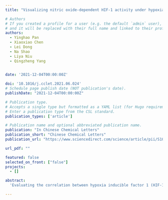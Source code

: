 ```yaml
---
title: "Visualizing nitric oxide-dependent HIF-1 activity under hypoxia with a lipid droplet-targeting fluorescent probe"

# Authors
# If you created a profile for a user (e.g. the default `admin` user), write the username (folder name) here
# and it will be replaced with their full name and linked to their profile.
authors:
  - Yinghao Pan
  - Xiaoxiao Chen
  - Lei Dong
  - Na Shao
  - Liya Niu
  - Qingzheng Yang
 

date: '2021-12-04T00:00:00Z'

doi: '10.1016/j.cclet.2021.06.024'
# Schedule page publish date (NOT publication's date).
publishDate: "2021-12-04T00:00:00Z"

# Publication type.
# Accepts a single type but formatted as a YAML list (for Hugo requirements).
# Enter a publication type from the CSL standard.
publication_types: ['article']

# Publication name and optional abbreviated publication name.
publication: "In Chinese Chemical Letters"
publication_short: "Chinese Chemical Letters"
publication_url: "https://www.sciencedirect.com/science/article/pii/S1001841721004241"

url_pdf: ""

featured: false
selected_on_front: ["false"]
projects:
  - []

abstract: 
  'Evaluating the correlation between hypoxia inducible factor 1 (HIF-1) and nitric oxide (NO) generated under hypoxia is of great significance. In this work, we developed a fluorescent probe for the monitor of HIF-1 activity influenced by NO under hypoxia in hepatoma cells with dual-targeting for hepatocyte and lipid droplet (LD). The probe shows excellent selectivity to NO and high sensitivity with 6000-fold fluorescence enhancement. Live cell imaging experiments revealed the probe's capability of imaging exogenous and endogenous NO with specific in LDs of HepG2 cells. For cells under hypoxia, HIF-1 induced LD level is observed to correlate with NO level. This work provides the in-situ visualization of NO-dependent HIF-1 upregulation through LD accumulation.'

---
```

